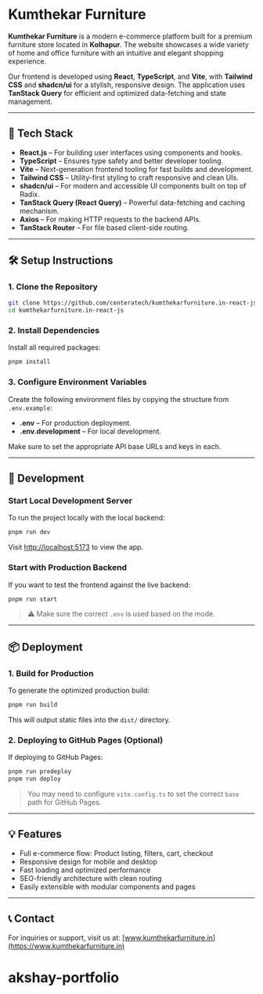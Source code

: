 # Kumthekar Furniture

**Kumthekar Furniture** is a modern e-commerce platform built for a premium furniture store located in **Kolhapur**. The website showcases a wide variety of home and office furniture with an intuitive and elegant shopping experience.

Our frontend is developed using **React**, **TypeScript**, and **Vite**, with **Tailwind CSS** and **shadcn/ui** for a stylish, responsive design. The application uses **TanStack Query** for efficient and optimized data-fetching and state management.

---

## 🧱 Tech Stack

- **React.js** – For building user interfaces using components and hooks.
- **TypeScript** – Ensures type safety and better developer tooling.
- **Vite** – Next-generation frontend tooling for fast builds and development.
- **Tailwind CSS** – Utility-first styling to craft responsive and clean UIs.
- **shadcn/ui** – For modern and accessible UI components built on top of Radix.
- **TanStack Query (React Query)** – Powerful data-fetching and caching mechanism.
- **Axios** – For making HTTP requests to the backend APIs.
- **TanStack Router** – For file based client-side routing.

---

## 🛠 Setup Instructions

### 1. Clone the Repository

```bash
git clone https://github.com/centeratech/kumthekarfurniture.in-react-js.git
cd kumthekarfurniture.in-react-js
```

### 2. Install Dependencies

Install all required packages:

```bash
pnpm install
```

### 3. Configure Environment Variables

Create the following environment files by copying the structure from `.env.example`:

- **.env** – For production deployment.
- **.env.development** – For local development.

Make sure to set the appropriate API base URLs and keys in each.

---

## 🚀 Development

### Start Local Development Server

To run the project locally with the local backend:

```bash
pnpm run dev
```

Visit [http://localhost:5173](http://localhost:5173) to view the app.

### Start with Production Backend

If you want to test the frontend against the live backend:

```bash
pnpm run start
```

> ⚠️ Make sure the correct `.env` is used based on the mode.

---

## 📦 Deployment

### 1. Build for Production

To generate the optimized production build:

```bash
pnpm run build
```

This will output static files into the `dist/` directory.

### 2. Deploying to GitHub Pages (Optional)

If deploying to GitHub Pages:

```bash
pnpm run predeploy
pnpm run deploy
```

> You may need to configure `vite.config.ts` to set the correct `base` path for GitHub Pages.

---

## 💡 Features

- Full e-commerce flow: Product listing, filters, cart, checkout
- Responsive design for mobile and desktop
- Fast loading and optimized performance
- SEO-friendly architecture with clean routing
- Easily extensible with modular components and pages

---

## 📞 Contact

For inquiries or support, visit us at: [www.kumthekarfurniture.in](https://www.kumthekarfurniture.in)
# akshay-portfolio
